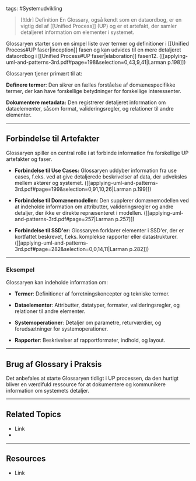 tags: #Systemudvikling 

> [!tldr] Definition
> En Glossary, også kendt som en dataordbog, er en vigtig del af [[Unified Process]] (UP) og er et artefakt, der samler detaljeret information om elementer i systemet. 

Glossaryen starter som en simpel liste over termer og definitioner i [[Unified Process#UP faser|inception]] fasen og kan udvides til en mere detaljeret dataordbog i [[Unified Process#UP faser|elaboration]] fasen12.
([[applying-uml-and-patterns-3rd.pdf#page=198&selection=0,43,9,41|Larman p.198]])

Glossaryen tjener primært til at:

**Definere termer**: Den sikrer en fælles forståelse af domænespecifikke termer, der kan have forskellige betydninger for forskellige interessenter.

**Dokumentere metadata:** Den registrerer detaljeret information om dataelementer, såsom format, valideringsregler, og relationer til andre elementer.

---

## Forbindelse til Artefakter
Glossaryen spiller en central rolle i at forbinde information fra forskellige UP artefakter og faser.

- **Forbindelse til Use Cases:** Glossaryen uddyber information fra use cases, f.eks. ved at give detaljerede beskrivelser af data, der udveksles mellem aktører og systemet.
	([[applying-uml-and-patterns-3rd.pdf#page=199&selection=0,91,10,26|Larman p.199]])

- **Forbindelse til Domænemodellen**: Den supplerer domænemodellen ved at indeholde information om attributter, valideringsregler og andre detaljer, der ikke er direkte repræsenteret i modellen.
	([[applying-uml-and-patterns-3rd.pdf#page=257|Larman p.257]])

- **Forbindelse til SSD'er:** Glossaryen forklarer elementer i SSD'er, der er kortfattet beskrevet, f.eks. komplekse rapporter eller datastrukturer.
  ([[applying-uml-and-patterns-3rd.pdf#page=282&selection=0,0,14,11|Larman p.282]])

---

### Eksempel
Glossaryen kan indeholde information om:

- **Termer**: Definitioner af forretningskoncepter og tekniske termer.

- **Dataelementer**: Attributter, datatyper, formater, valideringsregler, og relationer til andre elementer.

- **Systemoperationer**: Detaljer om parametre, returværdier, og forudsætninger for systemoperationer.

- **Rapporter**: Beskrivelser af rapportformater, indhold, og layout.

---

## Brug af Glossary i Praksis
Det anbefales at starte Glossaryen tidligt i UP processen, da den hurtigt bliver en værdifuld ressource for at dokumentere og kommunikere information om systemets detaljer.

---

## Related Topics
- Link
- 

---

## Resources
- Link
